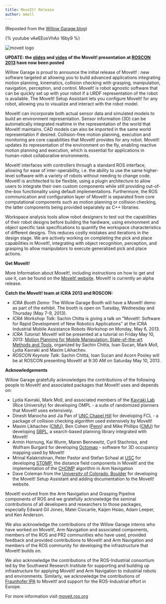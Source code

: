 ```yaml
---
title: MoveIt! Release
author: mmoll
---
```

(Reposted from the <a href="http://www.willowgarage.com/blog/2013/05/06/moveit">Willow Garage blog</a>)

{% youtube vAeEEoxVhAo 16by9 %}


<img src="http://moveit.ros.org/wordpress/wp-content/uploads/2014/01/moveit-title-small.png" alt="moveit logo">

**UPDATE: the <a href="http://people.willowgarage.com/sachinc/talks/ROSCON_2013/">slides</a> and <a href="https://vimeo.com/66567049">video</a> of the MoveIt! presentation at <a href="http://roscon.ros.org/2013">ROSCON 2013</a> have now been posted**

Willow Garage is proud to announce the initial release of MoveIt! : new software targeted at allowing you to build advanced applications integrating motion planning, kinematics, collision checking with grasping, manipulation, navigation, perception, and control. MoveIt! is robot agnostic software that can be quickly set up with your robot if a URDF representation of the robot is available. The MoveIt! Setup Assistant lets you configure MoveIt! for any robot, allowing you to visualize and interact with the robot model.

MoveIt! can incorporate both actual sensor data and simulated models to build an environment representation. Sensor information (3D) can be automatically integrated realtime in the representation of the world that MoveIt! maintains. CAD models can also be imported in the same world representation if desired. Collision-free motion planning, execution and monitoring are core capabilities that MoveIt! provides for any robot. MoveIt! updates its representation of the environment on the fly, enabling reactive motion planning and execution, which is essential for applications in human-robot collaborative environments.

MoveIt! interfaces with controllers through a standard ROS interface, allowing for ease of inter-operability, i.e. the ability to use the same higher-level software with a variety of robots without needing to change code. MoveIt! is architected to be flexible, using a plugin architecture to allow users to integrate their own custom components while still providing out-of-the-box functionality using default implementations. Furthermore, the ROS communication and configuration layer of MoveIt! is separated from core computational components such as motion planning or collision checking, the latter components being provided separately as C++ libraries.

Workspace analysis tools allow robot designers to test out the capabilities of their robot designs before building the hardware, using environment and object specific task specifications to quantify the workspace characteristics of different designs. This reduces costly mistakes and iterations in the design stage. We are actively working on completing the pick and place capabilities in MoveIt!, integrating with object recognition, perception, and grasping to allow manipulators to execute generalized pick and place actions.

**Get MoveIt!**

More Information about MoveIt!, including instructions on how to get and use it, can be found on the <a target="_blank" title="http://moveit.ros.org" href="http://moveit.ros.org">MoveIt! website</a>. MoveIt! is currently an alpha release.

**Catch the MoveIt! team at ICRA 2013 and ROSCON:**

- <i>ICRA Booth Demo</i>: The Willow Garage Booth will have a MoveIt! demo as part of the exhibit. The booth is open on Tuesday, Wednesday and Thursday (May 7-9, 2013).
- <i>ICRA Workshop Talk</i>: Sachin Chitta is giving a talk on "MoveIt!: Software for Rapid Development of New Robotics Applications" at the ICRA Industrial Mobile Assistance Robots Workshop on Monday, May 6, 2013.
- <i>ICRA Tutorial</i>: MoveIt! will be presented at a tutorial on Friday May 10, 2013: <a href="http://moveit.ros.org/wiki/index.php/Tutorials/ICRA2013">Motion Planning for Mobile Manipulation: State-of-the-art Methods and Tools</a>, organized by Sachin Chitta, Ioan Sucan, Mark Moll, Lydia Kavraki and Maxim Likhachev.
- <i>ROSCON Keynote Talk</i>: Sachin Chitta, Ioan Sucan and Acorn Pooley will be at ROSCON presenting MoveIt! at 9:30 AM on Saturday May 10, 2013.

**Acknowledgements**

Willow Garage gratefully acknowledges the contributions of the following people to MoveIt! and associated packages that MoveIt! uses and depends on:

- Lydia Kavraki, Mark Moll, and associated members of the <a target="_blank" title="http://www.kavrakilab.org" href="http://www.kavrakilab.org">Kavraki Lab</a> (Rice University) for developing OMPL - a suite of randomized planners that MoveIt! uses extensively.
- Dinesh Manocha and Jia Pan of <a target="_blank" title="http://unc.edu" href="http://unc.edu">UNC Chapel Hill</a> for developing FCL - a package of collision checking algorithm used extensively by MoveIt!
- Maxim Likhachev (<a target="_blank" title="http://www.ri.cmu.edu" href="http://www.ri.cmu.edu">CMU</a>), Ben Cohen (<a target="_blank" title="https://www.grasp.upenn.edu" href="https://www.grasp.upenn.edu">Penn</a>) and Mike Phillips (<a target="_blank" title="http://www.ri.cmu.edu" href="/">CMU</a>) for developing <a target="_blank" title="http://www.ros.org/wiki/sbpl" href="http://www.ros.org/wiki/sbpl">SBPL</a>, a search-based planning library integrated with MoveIt!
- Armin Hornung, Kai Wurm, Maren Bennewitz, Cyril Stachniss, and Wolfram Burgard for developing <a title="http://www.ros.org/wiki/octomap" href="http://www.ros.org/wiki/octomap">Octomap</a> - software for 3D occupancy mapping used by MoveIt!
- Mrinal Kalakrishnan, Peter Pastor and Stefan Schaal at <a target="_blank" title="http://robotics.usc.edu" href="http://robotics.usc.edu">USC</a> for developing <a target="_blank" title="http://www.ros.org/wiki/Papers/ICRA2011_Kalakrishnan" href="http://www.ros.org/wiki/Papers/ICRA2011_Kalakrishnan">STOMP</a>, the distance field components in MoveIt! and the implementation of the <a target="_blank" title="http://www.ros.org/wiki/chomp_motion_planner" href="http://www.ros.org/wiki/chomp_motion_planner">CHOMP</a> algorithm in Arm Navigation
- Dave Coleman from the <a target="_blank" title="http://www.colorado.edu" href="http://www.colorado.edu">University of Colorado, Boulder</a> for developing the MoveIt! Setup Assistant and adding documentation to the MoveIt! website.

MoveIt! evolved from the Arm Navigation and Grasping Pipeline components of ROS and we gratefully acknowledge the seminal contributions of all developers and researchers to those packages, especially Edward Gil Jones, Matei Ciocarlie, Kaijen Hsiao, Adam Leeper, and Ken Anderson.

We also acknowledge the contributions of the Willow Garage interns who have worked on MoveIt!, Arm Navigation and associated components, members of the ROS and PR2 communities who have used, provided feedback and provided contributions to MoveIt! and Arm Navigation and members of the ROS community for developing the infrastructure that MoveIt! builds on.

We also acknowledge the contributions of the ROS-Industrial consortium led by the Southwest Research Institute for supporting and building up infrastructure for applying MoveIt! and Arm Navigation to industrial robots and environments. Similarly, we acknowledge the contributions of <a target="_blank" title="http://www.ipa.fraunhofer.de/index.php?L=2" href="http://www.ipa.fraunhofer.de/index.php?L=2">Fraunhofer IPA</a> to MoveIt! and support for the ROS-Industrial effort in Europe.

For more information visit <a target="_blank" title="moveit.ros.org" href="/moveit.ros.org">moveit.ros.org</a>
